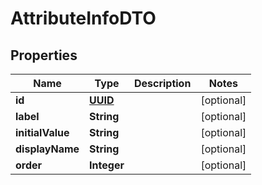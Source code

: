 # AttributeInfoDTO

## Properties
Name | Type | Description | Notes
------------ | ------------- | ------------- | -------------
**id** | [**UUID**](UUID.md) |  |  [optional]
**label** | **String** |  |  [optional]
**initialValue** | **String** |  |  [optional]
**displayName** | **String** |  |  [optional]
**order** | **Integer** |  |  [optional]
